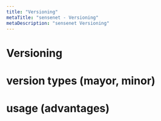```yaml
---
title: "Versioning"
metaTitle: "sensenet - Versioning"
metaDescription: "sensenet Versioning"
---
```


# Versioning
# version types (mayor, minor)
# usage (advantages)
